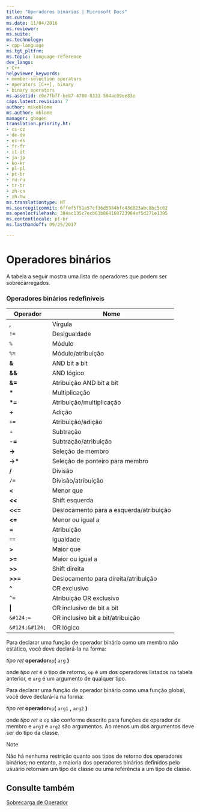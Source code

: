 ```yaml
---
title: "Operadores binários | Microsoft Docs"
ms.custom: 
ms.date: 11/04/2016
ms.reviewer: 
ms.suite: 
ms.technology:
- cpp-language
ms.tgt_pltfrm: 
ms.topic: language-reference
dev_langs:
- C++
helpviewer_keywords:
- member-selection operators
- operators [C++], binary
- binary operators
ms.assetid: c0e7fbff-bc87-4708-8333-504ac09ee83e
caps.latest.revision: 7
author: mikeblome
ms.author: mblome
manager: ghogen
translation.priority.ht:
- cs-cz
- de-de
- es-es
- fr-fr
- it-it
- ja-jp
- ko-kr
- pl-pl
- pt-br
- ru-ru
- tr-tr
- zh-cn
- zh-tw
ms.translationtype: HT
ms.sourcegitcommit: 6ffef5f51e57cf36d5984bfc43d023abc8bc5c62
ms.openlocfilehash: 384ac135c7ecb63b864160723984ef5d271e1395
ms.contentlocale: pt-br
ms.lasthandoff: 09/25/2017

---
```

# <a name="binary-operators"></a>Operadores binários
A tabela a seguir mostra uma lista de operadores que podem ser sobrecarregados.  
  
### <a name="redefinable-binary-operators"></a>Operadores binários redefiníveis  
  
|Operador|Nome|  
|--------------|----------|  
|**,**|Vírgula|  
|`!=`|Desigualdade|  
|`%`|Módulo|  
|`%=`|Módulo/atribuição|  
|**&**|AND bit a bit|  
|**&&**|AND lógico|  
|**&=**|Atribuição AND bit a bit|  
|**\***|Multiplicação|  
|**\*=**|Atribuição/multiplicação|  
|**+**|Adição|  
|`+=`|Atribuição/adição|  
|**-**|Subtração|  
|**-=**|Subtração/atribuição|  
|**->**|Seleção de membro|  
|**->\***|Seleção de ponteiro para membro|  
|**/**|Divisão|  
|`/=`|Divisão/atribuição|  
|**<**|Menor que|  
|**<<**|Shift esquerda|  
|**<<=**|Deslocamento para a esquerda/atribuição|  
|**<=**|Menor ou igual a|  
|**=**|Atribuição|  
|`==`|Igualdade|  
|**>**|Maior que|  
|**>=**|Maior ou igual a|  
|**>>**|Shift direita|  
|**>>=**|Deslocamento para direita/atribuição|  
|**^**|OR exclusivo|  
|`^=`|Atribuição OR exclusivo|  
|**&#124;**|OR inclusivo de bit a bit|  
|`&#124;=`|OR inclusivo bit a bit/atribuição|  
|`&#124;&#124;`|OR lógico|  
  
 Para declarar uma função de operador binário como um membro não estático, você deve declará-la na forma:  
  
 *tipo ret* **operador**`op`**(** `arg` **)**  
  
 onde *tipo ret* é o tipo de retorno, `op` é um dos operadores listados na tabela anterior, e `arg` é um argumento de qualquer tipo.  
  
 Para declarar uma função de operador binário como uma função global, você deve declará-la na forma:  
  
 *tipo ret* **operador**`op`**(** `arg1` **,** `arg2` **)**  
  
 onde *tipo ret* e `op` são conforme descrito para funções de operador de membro e `arg1` e `arg2` são argumentos. Ao menos um dos argumentos deve ser do tipo da classe.  
  
> [!NOTE]
>  Não há nenhuma restrição quanto aos tipos de retorno dos operadores binários; no entanto, a maioria dos operadores binários definidos pelo usuário retornam um tipo de classe ou uma referência a um tipo de classe.  
  
## <a name="see-also"></a>Consulte também  
 [Sobrecarga de Operador](../cpp/operator-overloading.md)
